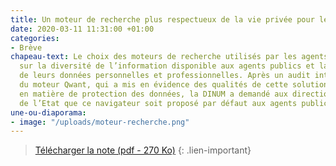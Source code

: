 ```yaml
---
title: Un moteur de recherche plus respectueux de la vie privée pour les agents publics
date: 2020-03-11 11:31:00 +01:00
categories:
- Brève
chapeau-text: Le choix des moteurs de recherche utilisés par les agents a des conséquences
  sur la diversité de l’information disponible aux agents publics et la protection
  de leurs données personnelles et professionnelles. Après un audit interministériel
  du moteur Qwant, qui a mis en évidence des qualités de cette solution notamment
  en matière de protection des données, la DINUM a demandé aux directions du numérique
  de l’Etat que ce navigateur soit proposé par défaut aux agents publics.
une-ou-diaporama:
- image: "/uploads/moteur-recherche.png"
---
```


> [Télécharger la note (pdf - 270&nbsp;Ko)](/uploads/note_moteur-recherche_20200107.PDF)
{: .lien-important}